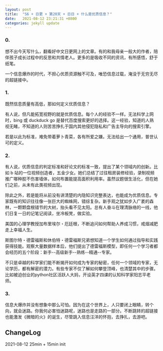 ```yaml
---
layout: post
title:  "S6 + 日更 + 第20天 + 日日 + 什么是优质信息？"
date:   2021-08-12 23:21:31 +0800
categories: jekyll update
---
```

### 0.
想不出今天写什么，翻看好中文日更网上的文章。有的和我母亲一般大的作者，陪伴孩子成长过程中的反思和共情老人。更多的是吸收不同的资讯，有所感悟，舒于纸笔。

一个信息爆炸的时代，不担心优质资源触不可及，唯恐信息过载，淹没于无穷无尽的超链接中。
### 1.
既然信息质量有高低，那如何定义优质信息？

有人说，但凡能拓宽视野的就是优质信息。每个人的经验不一样。无法科学上网时，bing 或 duckduck go 是替代百度搜索更好的选择。这一经验，知道的人熟视无睹，不知道的人则苦苦挣扎于国内其他侵犯隐私和广告主导向的搜索引擎。

若是以此为标准，难免带着萝卜青菜，各有所爱之嫌。无法给出一个通用，普世认可的定义。
### 2. 
有人说，优质信息的判定标准和好论文的标准一致，提出了某个领域内的创新。比如 b 站的一位视频创造者，五金少女。她们总结了过往租房装修经验，录制视频推广哪种胶不伤害墙体，如何布置能提高面积利用率。虽然议题很生活化，但在她们之前，从未有此类视频出现。

除此之外，若是能将从前没有讲清楚的内隐知识完整表达，也能成为优质信息。专家既有的知识往往像一张巨大的蜘蛛网，错综复杂。新手观之犹如步入广袤的森林，一颗颗盘根错节的大树，抬头看不见太阳。总有人奋斗在理清脉络的一线，他们日复一日的记笔记阅读，坐冷板凳，做实验。

美国的心理学教授加布里埃尔・厄廷根，不断追问如何帮助人养成习惯，戒烟减肥走上幸福人生。

斯图尔特・德雷福斯和休伯特・德雷福斯兄弟想知道一个学生如何通过指导和实践获得技能。观察大量数据样本后，他们提出了德雷福斯模型，即任何一个学习者都会经历的五个阶段：新手--高级新手--熟练--精通--专家。

不只是卓越的科学家们能不断揭开如何成为专家的秘密，任何一个领域的专家，无论学历，都有解密的潜力。有些专家不仅了解如何攀登顶峰，也清楚其中的步骤。比如被迫创业的python社区活跃人大妈，开设英才四课的认知科学家阳志平老师。

### 3.
信息大爆炸并没有想象中那么可怕。因为在这个世界上，人只要闭上眼睛，转个向，就会迷路。你我何必害怕迷路呢，迷路也是走路的一部分。不断跳转的超链接也能激发《微暗的火》的诞生，尽管跳入信息汪洋的怀抱，去挣扎，去游吧。

## ChangeLog

2021-08-12 25min + 15min init
